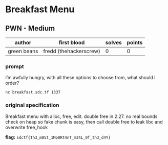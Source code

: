 # Breakfast Menu
## PWN - Medium
| author | first blood | solves | points |
| --- | --- | --- | --- |
| green beans | fredd (thehackerscrew) | 0 | 0 |
### prompt
I’m awfully hungry, with all these options to choose from, what should I order?

`nc breakfast.sdc.tf 1337`

### original specification
Breakfast menu with alloc, free, edit. double free in 2.27. no real bounds check on heap so fake chunk is easy, then call double free to leak libc and overwrite free_hook

**flag:** `sdctf{Th3_m05t_1Mp0Rt4nT_m34L_0f_th3_d4Y}`

